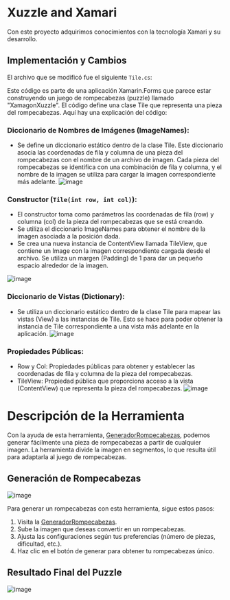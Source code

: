# Xuzzle and Xamari

Con este proyecto adquirimos conocimientos con la tecnología Xamari y su desarrollo.

## Implementación y Cambios

El archivo que se modificó fue el siguiente `Tile.cs`:

Este código es parte de una aplicación Xamarin.Forms que parece estar construyendo
un juego de rompecabezas (puzzle) llamado "XamagonXuzzle".
El código define una clase Tile que representa una pieza del rompecabezas. Aquí hay una explicación del código:

### Diccionario de Nombres de Imágenes (ImageNames):

- Se define un diccionario estático dentro de la clase Tile. Este diccionario asocia las coordenadas de fila y columna de una pieza del rompecabezas con el nombre de un archivo de imagen. Cada pieza del rompecabezas se identifica con una combinación de fila y columna, y el nombre de la imagen se utiliza para cargar la imagen correspondiente más adelante.
![image](https://github.com/FranklinJPC/Xuzzle/assets/113868310/556f5682-1234-40d2-9321-fd18295f1dde)


### Constructor (`Tile(int row, int col)`):

- El constructor toma como parámetros las coordenadas de fila (row) y columna (col) de la pieza del rompecabezas que se está creando.
- Se utiliza el diccionario ImageNames para obtener el nombre de la imagen asociada a la posición dada.
- Se crea una nueva instancia de ContentView llamada TileView, que contiene un Image con la imagen correspondiente cargada desde el archivo. Se utiliza un margen (Padding) de 1 para dar un pequeño espacio alrededor de la imagen.
  
![image](https://github.com/FranklinJPC/Xuzzle/assets/113868310/6361f05b-0d02-40ec-9973-fd4db51cdada)


### Diccionario de Vistas (Dictionary):

- Se utiliza un diccionario estático dentro de la clase Tile para mapear las vistas (View) a las instancias de Tile. Esto se hace para poder obtener la instancia de Tile correspondiente a una vista más adelante en la aplicación.
![image](https://github.com/FranklinJPC/Xuzzle/assets/113868310/48d34bc3-e14c-4a65-862a-ec6ece136516)


### Propiedades Públicas:

- Row y Col: Propiedades públicas para obtener y establecer las coordenadas de fila y columna de la pieza del rompecabezas.
- TileView: Propiedad pública que proporciona acceso a la vista (ContentView) que representa la pieza del rompecabezas.
![image](https://github.com/FranklinJPC/Xuzzle/assets/113868310/0dd0f9a5-b02e-4334-88b7-0d0d20b87faa)

# Descripción de la Herramienta

Con la ayuda de esta herramienta, [GeneradorRompecabezas](https://onestop.tools/), podemos generar fácilmente una pieza de rompecabezas a partir de cualquier imagen. La herramienta divide la imagen en segmentos, lo que resulta útil para adaptarla al juego de rompecabezas.

## Generación de Rompecabezas
![image](https://github.com/FranklinJPC/Xuzzle/assets/113868310/64ccb8ec-0a62-4b2f-91b1-4b513a174df6)

Para generar un rompecabezas con esta herramienta, sigue estos pasos:
1. Visita la [GeneradorRompecabezas](https://onestop.tools/).
2. Sube la imagen que deseas convertir en un rompecabezas.
3. Ajusta las configuraciones según tus preferencias (número de piezas, dificultad, etc.).
4. Haz clic en el botón de generar para obtener tu rompecabezas único.

## Resultado Final del Puzzle

![image](https://github.com/FranklinJPC/Xuzzle/assets/113868310/806a1921-26bd-42ff-899a-0b468622a566)

